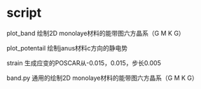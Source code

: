 # script
plot_band 绘制2D monolaye材料的能带图六方晶系（G M K G）


plot_potentail 绘制janus材料c方向的静电势


strain 生成应变的POSCAR从-0.015，0.015，步长0.005

band.py 通用的绘制2D monolaye材料的能带图六方晶系（G M K G）
